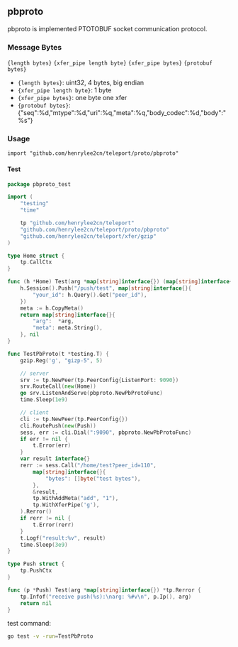 ## pbproto

pbproto is implemented PTOTOBUF socket communication protocol.

### Message Bytes

`{length bytes}` `{xfer_pipe length byte}` `{xfer_pipe bytes}` `{protobuf bytes}`

- `{length bytes}`: uint32, 4 bytes, big endian
- `{xfer_pipe length byte}`: 1 byte
- `{xfer_pipe bytes}`: one byte one xfer
- `{protobuf bytes}`: {"seq":%d,"mtype":%d,"uri":%q,"meta":%q,"body_codec":%d,"body":"%s"}

### Usage

`import "github.com/henrylee2cn/teleport/proto/pbproto"`

#### Test

```go
package pbproto_test

import (
	"testing"
	"time"

	tp "github.com/henrylee2cn/teleport"
	"github.com/henrylee2cn/teleport/proto/pbproto"
	"github.com/henrylee2cn/teleport/xfer/gzip"
)

type Home struct {
	tp.CallCtx
}

func (h *Home) Test(arg *map[string]interface{}) (map[string]interface{}, *tp.Rerror) {
	h.Session().Push("/push/test", map[string]interface{}{
		"your_id": h.Query().Get("peer_id"),
	})
	meta := h.CopyMeta()
	return map[string]interface{}{
		"arg":  *arg,
		"meta": meta.String(),
	}, nil
}

func TestPbProto(t *testing.T) {
	gzip.Reg('g', "gizp-5", 5)

	// server
	srv := tp.NewPeer(tp.PeerConfig{ListenPort: 9090})
	srv.RouteCall(new(Home))
	go srv.ListenAndServe(pbproto.NewPbProtoFunc)
	time.Sleep(1e9)

	// client
	cli := tp.NewPeer(tp.PeerConfig{})
	cli.RoutePush(new(Push))
	sess, err := cli.Dial(":9090", pbproto.NewPbProtoFunc)
	if err != nil {
		t.Error(err)
	}
	var result interface{}
	rerr := sess.Call("/home/test?peer_id=110",
		map[string]interface{}{
			"bytes": []byte("test bytes"),
		},
		&result,
		tp.WithAddMeta("add", "1"),
		tp.WithXferPipe('g'),
	).Rerror()
	if rerr != nil {
		t.Error(rerr)
	}
	t.Logf("result:%v", result)
	time.Sleep(3e9)
}

type Push struct {
	tp.PushCtx
}

func (p *Push) Test(arg *map[string]interface{}) *tp.Rerror {
	tp.Infof("receive push(%s):\narg: %#v\n", p.Ip(), arg)
	return nil
}
```

test command:

```sh
go test -v -run=TestPbProto
```
